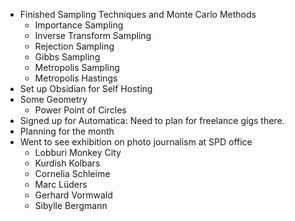 - Finished Sampling Techniques and Monte Carlo Methods
	- Importance Sampling
	- Inverse Transform Sampling
	- Rejection Sampling
	- Gibbs Sampling
	- Metropolis Sampling
	- Metropolis Hastings
- Set up Obsidian for Self Hosting
- Some Geometry
	- Power Point of Circles
- Signed up for Automatica: Need to plan for freelance gigs there.
- Planning for the month
- Went to see exhibition on photo journalism at SPD office
	- Lobburi Monkey City
	- Kurdish Kolbars
	- Cornelia Schleime
	- Marc Lüders
	- Gerhard Vormwald
	- Sibylle Bergmann